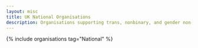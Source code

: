 ```yaml
---
layout: misc
title: UK National Organisations
description: Organisations supporting trans, nonbinary, and gender non-conforming people across the UK
---
```


{% include organisations tag="National" %}
